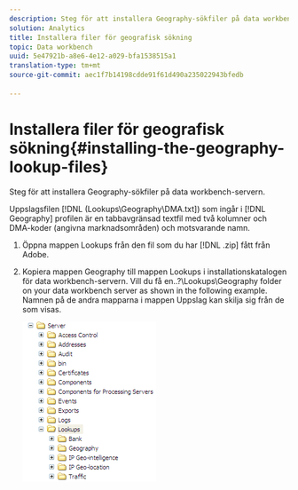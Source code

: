 ```yaml
---
description: Steg för att installera Geography-sökfiler på data workbench-servern.
solution: Analytics
title: Installera filer för geografisk sökning
topic: Data workbench
uuid: 5e47921b-a8e6-4e12-a029-bfa1538515a1
translation-type: tm+mt
source-git-commit: aec1f7b14198cdde91f61d490a235022943bfedb

---
```



# Installera filer för geografisk sökning{#installing-the-geography-lookup-files}

Steg för att installera Geography-sökfiler på data workbench-servern.

Uppslagsfilen [!DNL (Lookups\Geography\DMA.txt]) som ingår i [!DNL Geography] profilen är en tabbavgränsad textfil med två kolumner och DMA-koder (angivna marknadsområden) och motsvarande namn.

1. Öppna mappen Lookups från den fil som du har [!DNL .zip] fått från Adobe.
1. Kopiera mappen Geography till mappen Lookups i installationskatalogen för data workbench-servern. Vill du få en..?\Lookups\Geography folder on your data workbench server as shown in the following example. Namnen på de andra mapparna i mappen Uppslag kan skilja sig från de som visas.

   ![Steginformation](assets/Geo_installLookups_dir.png)

